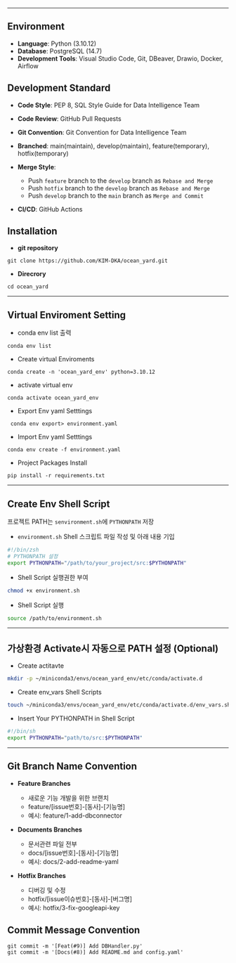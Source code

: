 
---

## Environment

- **Language**: Python (3.10.12)
- **Database**: PostgreSQL (14.7)
- **Development Tools**: Visual Studio Code, Git, DBeaver, Drawio, Docker, Airflow

## Development Standard

- **Code Style**: PEP 8, SQL Style Guide for Data Intelligence Team
- **Code Review**: GitHub Pull Requests
- **Git Convention**: Git Convention for Data Intelligence Team
- **Branched**: main(maintain), develop(maintain), feature(temporary), hotfix(temporary)
- **Merge Style**:
  - Push `feature` branch to the `develop` branch as `Rebase and Merge`
  - Push `hotfix` branch to the `develop` branch as `Rebase and Merge`
  - Push `develop` branch to the `main` branch as `Merge and Commit`
  
- **CI/CD**: GitHub Actions


## Installation 

- **git repository** 

```
git clone https://github.com/KIM-DKA/ocean_yard.git
```

- **Direcrory** 

```
cd ocean_yard 
```
--- 
## Virtual Enviroment Setting

- conda env list 출력

```
conda env list 
```

- Create virtual Enviroments 
```
conda create -n 'ocean_yard_env' python=3.10.12
```

- activate virtual env 
```
conda activate ocean_yard_env
```

- Export Env yaml Setttings

```
 conda env export> environment.yaml
```

- Import Env yaml Setttings
```
conda env create -f environment.yaml
```

- Project Packages Install 
```
pip install -r requirements.txt
```
--- 

## Create Env Shell Script

프로젝트 PATH는 `senvironment.sh`에 `PYTHONPATH` 저장

- `environment.sh` Shell 스크립트 파일 작성 및 아래 내용 기입

```bash 
#!/bin/zsh
# PYTHONPATH 설정
export PYTHONPATH="/path/to/your_project/src:$PYTHONPATH"
```
- Shell Script 실행권한 부여 

```bash 
chmod +x environment.sh
```
- Shell Script 실행

```bash 
source /path/to/environment.sh
```

--- 
## 가상환경 Activate시 자동으로 PATH 설정 (Optional)

- Create actitavte 
```bash
mkdir -p ~/miniconda3/envs/ocean_yard_env/etc/conda/activate.d
```

- Create env_vars Shell Scripts
```bash 
touch ~/miniconda3/envs/ocean_yard_env/etc/conda/activate.d/env_vars.sh
```

- Insert Your PYTHONPATH in Shell Script 
```bash
#!/bin/sh
export PYTHONPATH="path/to/src:$PYTHONPATH"
```

--- 

## Git Branch Name Convention 

- **Feature Branches** 
    - 새로운 기능 개발을 위한 브랜치
    - feature/[issue번호]-[동사]-[기능명]
    - 예시: feature/1-add-dbconnector

- **Documents Branches**
    - 문서관련 파일 전부
    - docs/[issue번호]-[동사]-[기능명]
    - 예시: docs/2-add-readme-yaml

- **Hotfix Branches** 
    - 디버깅 및 수정 
    - hotfix/[issue이슈번호]-[동사]-[버그명]
    - 예시: hotfix/3-fix-googleapi-key

## Commit Message Convention 

```
git commit -m '[Feat(#9)] Add DBHandler.py'
git commit -m '[Docs(#8)] Add README.md and config.yaml'
```